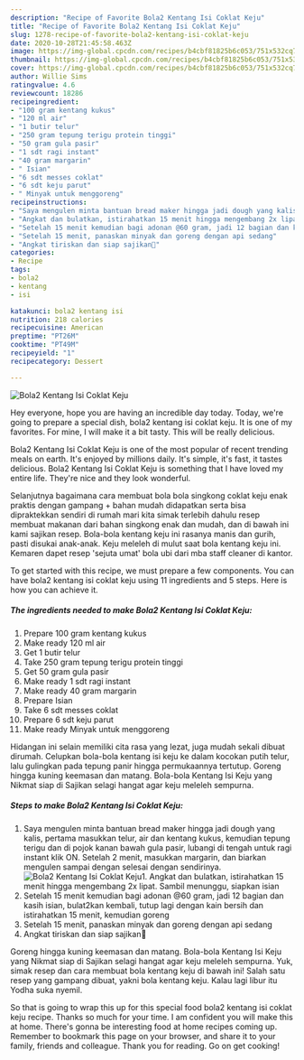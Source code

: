 ```yaml
---
description: "Recipe of Favorite Bola2 Kentang Isi Coklat Keju"
title: "Recipe of Favorite Bola2 Kentang Isi Coklat Keju"
slug: 1278-recipe-of-favorite-bola2-kentang-isi-coklat-keju
date: 2020-10-28T21:45:58.463Z
image: https://img-global.cpcdn.com/recipes/b4cbf81825b6c053/751x532cq70/bola2-kentang-isi-coklat-keju-foto-resep-utama.jpg
thumbnail: https://img-global.cpcdn.com/recipes/b4cbf81825b6c053/751x532cq70/bola2-kentang-isi-coklat-keju-foto-resep-utama.jpg
cover: https://img-global.cpcdn.com/recipes/b4cbf81825b6c053/751x532cq70/bola2-kentang-isi-coklat-keju-foto-resep-utama.jpg
author: Willie Sims
ratingvalue: 4.6
reviewcount: 18286
recipeingredient:
- "100 gram kentang kukus"
- "120 ml air"
- "1 butir telur"
- "250 gram tepung terigu protein tinggi"
- "50 gram gula pasir"
- "1 sdt ragi instant"
- "40 gram margarin"
- " Isian"
- "6 sdt messes coklat"
- "6 sdt keju parut"
- " Minyak untuk menggoreng"
recipeinstructions:
- "Saya mengulen minta bantuan bread maker hingga jadi dough yang kalis, pertama masukkan telur, air dan kentang kukus, kemudian tepung terigu dan di pojok kanan bawah gula pasir, lubangi di tengah untuk ragi instant klik ON. Setelah 2 menit, masukkan margarin, dan biarkan mengulen sampai dengan selesai dengan sendirinya."
- "Angkat dan bulatkan, istirahatkan 15 menit hingga mengembang 2x lipat. Sambil menunggu, siapkan isian"
- "Setelah 15 menit kemudian bagi adonan @60 gram, jadi 12 bagian dan kasih isian, bulat2kan kembali, tutup lagi dengan kain bersih dan istirahatkan 15 menit, kemudian goreng"
- "Setelah 15 menit, panaskan minyak dan goreng dengan api sedang"
- "Angkat tiriskan dan siap sajikan🙏"
categories:
- Recipe
tags:
- bola2
- kentang
- isi

katakunci: bola2 kentang isi 
nutrition: 218 calories
recipecuisine: American
preptime: "PT26M"
cooktime: "PT49M"
recipeyield: "1"
recipecategory: Dessert

---
```



![Bola2 Kentang Isi Coklat Keju](https://img-global.cpcdn.com/recipes/b4cbf81825b6c053/751x532cq70/bola2-kentang-isi-coklat-keju-foto-resep-utama.jpg)

Hey everyone, hope you are having an incredible day today. Today, we're going to prepare a special dish, bola2 kentang isi coklat keju. It is one of my favorites. For mine, I will make it a bit tasty. This will be really delicious.

Bola2 Kentang Isi Coklat Keju is one of the most popular of recent trending meals on earth. It's enjoyed by millions daily. It's simple, it's fast, it tastes delicious. Bola2 Kentang Isi Coklat Keju is something that I have loved my entire life. They're nice and they look wonderful.

Selanjutnya bagaimana cara membuat bola bola singkong coklat keju enak praktis dengan gampang + bahan mudah didapatkan serta bisa dipraktekkan sendiri di rumah mari kita simak terlebih dahulu resep membuat makanan dari bahan singkong enak dan mudah, dan di bawah ini kami sajikan resep. Bola-bola kentang keju ini rasanya manis dan gurih, pasti disukai anak-anak. Keju meleleh di mulut saat bola kentang keju ini. Kemaren dapet resep &#39;sejuta umat&#39; bola ubi dari mba staff cleaner di kantor.


To get started with this recipe, we must prepare a few components. You can have bola2 kentang isi coklat keju using 11 ingredients and 5 steps. Here is how you can achieve it.

<!--inarticleads1-->

##### The ingredients needed to make Bola2 Kentang Isi Coklat Keju:

1. Prepare 100 gram kentang kukus
1. Make ready 120 ml air
1. Get 1 butir telur
1. Take 250 gram tepung terigu protein tinggi
1. Get 50 gram gula pasir
1. Make ready 1 sdt ragi instant
1. Make ready 40 gram margarin
1. Prepare  Isian
1. Take 6 sdt messes coklat
1. Prepare 6 sdt keju parut
1. Make ready  Minyak untuk menggoreng


Hidangan ini selain memiliki cita rasa yang lezat, juga mudah sekali dibuat dirumah. Celupkan bola-bola kentang isi keju ke dalam kocokan putih telur, lalu gulingkan pada tepung panir hingga permukaannya tertutup. Goreng hingga kuning keemasan dan matang. Bola-bola Kentang Isi Keju yang Nikmat siap di Sajikan selagi hangat agar keju meleleh sempurna. 

<!--inarticleads2-->

##### Steps to make Bola2 Kentang Isi Coklat Keju:

1. Saya mengulen minta bantuan bread maker hingga jadi dough yang kalis, pertama masukkan telur, air dan kentang kukus, kemudian tepung terigu dan di pojok kanan bawah gula pasir, lubangi di tengah untuk ragi instant klik ON. Setelah 2 menit, masukkan margarin, dan biarkan mengulen sampai dengan selesai dengan sendirinya.
<img src="//assets-global.cpcdn.com/assets/icons/button_play-2c75c40dde080a61004c1f40b05d8f140eaff45d7e9e6481dc71c63d2e7c4909.png" alt="Bola2 Kentang Isi Coklat Keju">1. Angkat dan bulatkan, istirahatkan 15 menit hingga mengembang 2x lipat. Sambil menunggu, siapkan isian
1. Setelah 15 menit kemudian bagi adonan @60 gram, jadi 12 bagian dan kasih isian, bulat2kan kembali, tutup lagi dengan kain bersih dan istirahatkan 15 menit, kemudian goreng
1. Setelah 15 menit, panaskan minyak dan goreng dengan api sedang
1. Angkat tiriskan dan siap sajikan🙏


Goreng hingga kuning keemasan dan matang. Bola-bola Kentang Isi Keju yang Nikmat siap di Sajikan selagi hangat agar keju meleleh sempurna. Yuk, simak resep dan cara membuat bola kentang keju di bawah ini! Salah satu resep yang gampang dibuat, yakni bola kentang keju. Kalau lagi libur itu Yodha suka nyemil. 

So that is going to wrap this up for this special food bola2 kentang isi coklat keju recipe. Thanks so much for your time. I am confident you will make this at home. There's gonna be interesting food at home recipes coming up. Remember to bookmark this page on your browser, and share it to your family, friends and colleague. Thank you for reading. Go on get cooking!
